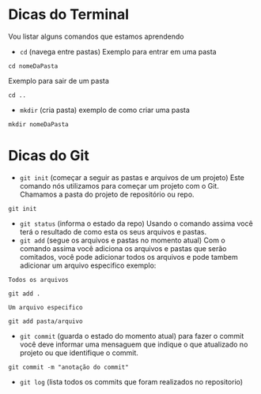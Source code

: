 # Dicas do Terminal

Vou listar alguns comandos que estamos aprendendo

- `cd` (navega entre pastas)
    Exemplo para entrar em uma pasta
```
cd nomeDaPasta
```
Exemplo para sair de um pasta
```
cd ..
```

- `mkdir` (cria pasta) exemplo de como criar uma pasta
```
mkdir nomeDaPasta
```
# Dicas do Git

- `git init` (começar a seguir as pastas e arquivos de um projeto)
Este comando nós utilizamos para começar um projeto com o Git.
Chamamos a pasta do projeto de repositório ou repo.
```
git init
```
- `git status` (informa o estado da repo) Usando o comando assima você terá o resultado de como esta os seus arquivos e pastas.
- `git add` (segue os arquivos e pastas no momento atual)
Com o comando assima você adiciona os arquivos e pastas que serão comitados, você pode adicionar todos os arquivos e pode tambem adicionar um arquivo especifico exemplo:  

`Todos os arquivos`
```
git add .
```
`Um arquivo especifico`
```
git add pasta/arquivo
```
- `git commit` (guarda o estado do momento atual) para fazer o commit você deve informar uma mensaguem que indique o que atualizado no projeto ou que identifique o commit.
```
git commit -m "anotação do commit"
```
- `git log` (lista todos os commits que foram realizados no repositorio)
